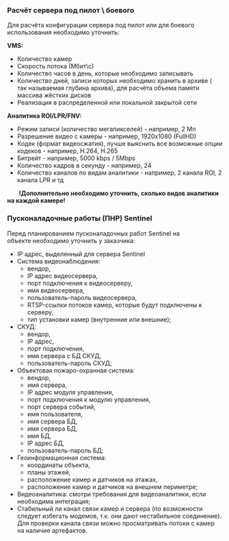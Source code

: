 ### Расчёт сервера под пилот \ боевого

Для расчёта конфигурации сервера под пилот или для боевого использования необходимо уточнить:

**VMS:**

- Количество камер
- Cкорость потока (Мбит\с)
- Количество часов в день, которые необходимо записывать
- Количество дней, записи которых необходимо хранить в архиве ( так называемая глубина архива), для расчёта объема памяти массива жёстких дисков
- Реализация в распределенной или локальной закрытой сети

**Аналитика ROI/LPR/FNV:**  

- Режим записи (количество мегапикселей) - например, 2 Мп
- Разрешение видео с камеры - например, 1920x1080 (FullHD)
- Кодек (формат видеосжатия), лучше выяснить все возможные опции кодеков - например, H.264, H.265
- Битрейт - например, 5000 kbps / 5Mbps
- Количество кадров в секунду - например, 24
- Количество каналов по видам аналитики - например, 2 канала ROI, 2 канала LPR и тд

       **!Дополнительно необходимо уточнить, сколько видов аналитики на каждой камере!**  

### Пусконаладочные работы (ПНР) Sentinel

Перед планированием пусконаладочных работ Sentinel на объекте необходимо уточнить у заказчика:

- IP адрес, выделенный для сервера Sentinel
- Cистема видеонаблюдения: 
    - вендор,
    - IP адрес видеосервера,
    - порт подключения к видеосерверу, 
    - имя видеосервера,
    - пользователь-пароль видеосервера,
    - RTSP-ссылки потоков камер, которые будут подключены к серверу,
    - тип установки камер (внутренние или внешние);
- СКУД: 
    - вендор, 
    - IP адрес, 
    - порт подключения,
    - имя сервера с БД СКУД, 
    - пользователь-пароль СКУД;
- Объектовая пожаро-охранная система: 
    - вендор, 
    - имя сервера, 
    - IP адрес модуля управления, 
    - порт подключения к модулю управления, 
    - порт сервера событий,
    - имя пользователя, 
    - имя сервера БД,
    - имя сервера БД, 
    - имя БД, 
    - IP адрес БД, 
    - пользователь-пароль БД;
- Геоинформационная система: 
    - координаты объекта, 
    - планы этажей, 
    - расположение камер и датчиков на этажах,
    - расположение камер и датчиков на внешнем периметре;
- Видеоаналитика: смотри требования для видеоаналитики, если необходима интеграция;
- Стабильный ли канал связи камер и сервера (по возможности следует избегать модемов, т.к. они дают нестабильное соединение). Для проверки канала связи можно просматривать потоки с камер на наличие артефактов.